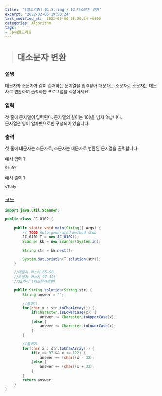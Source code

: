 ```yaml
---
title:  "[알고리즘] 01.String / 02.대소문자 변환"
excerpt: "2022-02-06 19:50:24"
last_modified_at:  2022-02-06 19:50:24 +0900
categories: Algorithm
tags:
- Java알고리즘
---
```


># 대소문자 변환  

### 설명  

대문자와 소문자가 같이 존재하는 문자열을 입력받아 대문자는 소문자로 소문자는 대문자로 변환하여 출력하는 프로그램을 작성하세요.  

### 입력  

첫 줄에 문자열이 입력된다. 문자열의 길이는 100을 넘지 않습니다.  
문자열은 영어 알파벳으로만 구성되어 있습니다.  

### 출력  

첫 줄에 대문자는 소문자로, 소문자는 대문자로 변환된 문자열을 출력합니다.  

예시 입력 1   
```
StuDY
```
예시 출력 1  
```
sTUdy
```


### 코드  

```java
import java.util.Scanner;

public class JC_0102 {

	public static void main(String[] args) {
		// TODO Auto-generated method stub
		JC_0102 T = new JC_0102();
		Scanner kb = new Scanner(System.in);

		String str = kb.next();

		System.out.println(T.solution(str));
	}

	//대문자 아스키 65-90
	//소문자 아스키 97-122
	//32차이 (대소문자변환)

	public String solution(String str) {
		String answer = "";

		//풀이1)
		for(char x : str.toCharArray()) {
			if(Character.isLowerCase(x)) {
				answer += Character.toUpperCase(x);
			}else {
				answer += Character.toLowerCase(x);
			}
		}

		//풀이2)
		for(char x : str.toCharArray()) {
			if(x >= 97 && x <= 122) {
				answer += (char)(x - 32);
			}else {
				answer += (char)(x + 32);
			}
		}
		return answer;
	}
}



```
